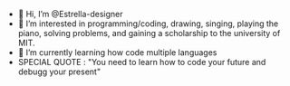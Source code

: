 - 👋 Hi, I’m @Estrella-designer
- 👀 I’m interested in programming/coding, drawing, singing, playing the piano, solving problems, and gaining a scholarship to the university of MIT.
- 🌱 I’m currently learning how code multiple languages
- SPECIAL QUOTE : "You need to learn how to code your future and debugg your present"


<!---
Estrella-designer/Estrella-designer is a ✨ special ✨ repository because its `README.md` (this file) appears on your GitHub profile.
You can click the Preview link to take a look at your changes.
--->
